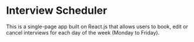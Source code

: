 # Interview Scheduler

This is a single-page app built on React.js that allows users to book, edit or cancel interviews for each day of the week (Monday to Friday).
